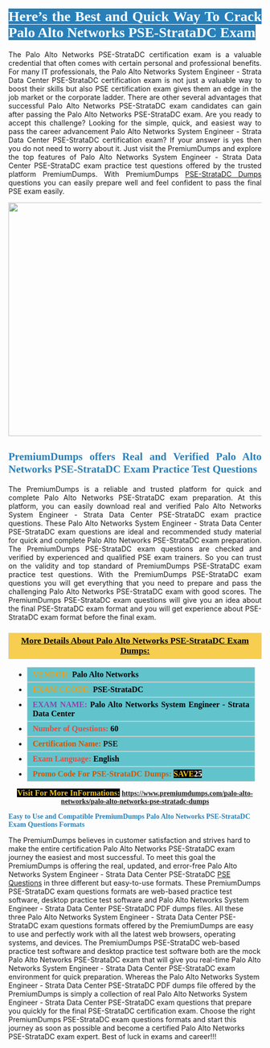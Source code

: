 <h1 style="text-align: justify;"><span style="color:#ffffff;"><span style="font-family:Georgia,serif;"><strong><span style="background-color:#2980b9;">Here’s the Best and Quick Way To Crack Palo Alto Networks PSE-StrataDC Exam</span></strong></span></span></h1>

<p style="text-align: justify;">The Palo Alto Networks PSE-StrataDC certification exam is a valuable credential that often comes with certain personal and professional benefits. For many IT professionals, the Palo Alto Networks System Engineer - Strata Data Center PSE-StrataDC certification exam is not just a valuable way to boost their skills but also PSE certification exam gives them an edge in the job market or the corporate ladder. There are other several advantages that successful Palo Alto Networks PSE-StrataDC exam candidates can gain after passing the Palo Alto Networks PSE-StrataDC exam. Are you ready to accept this challenge? Looking for the simple, quick, and easiest way to pass the career advancement Palo Alto Networks System Engineer - Strata Data Center PSE-StrataDC certification exam? If your answer is yes then you do not need to worry about it. Just visit the PremiumDumps and explore the top features of Palo Alto Networks System Engineer - Strata Data Center PSE-StrataDC exam practice test questions offered by the trusted platform PremiumDumps. With PremiumDumps <a href="https://www.premiumdumps.com/palo-alto-networks/palo-alto-networks-pse-stratadc-dumps">PSE-StrataDC Dumps</a> questions you can easily prepare well and feel confident to pass the final PSE exam easily.</p>

<p style="text-align: center;"><a href="https://www.premiumdumps.com/palo-alto-networks/palo-alto-networks-pse-stratadc-dumps"><img alt="" src="https://i.imgur.com/KJGzbJ2.jpeg" style="width: 700px; height: 465px;" /></a></p>

<h2 style="text-align: justify;"><span style="color:#2980b9;"><span style="font-family:Georgia,serif;"><strong>PremiumDumps offers Real and Verified Palo Alto Networks PSE-StrataDC Exam Practice Test Questions</strong></span></span></h2>

<p style="text-align: justify;">The PremiumDumps is a reliable and trusted platform for quick and complete Palo Alto Networks PSE-StrataDC exam preparation. At this platform, you can easily download real and verified Palo Alto Networks System Engineer - Strata Data Center PSE-StrataDC exam practice questions. These Palo Alto Networks System Engineer - Strata Data Center PSE-StrataDC exam questions are ideal and recommended study material for quick and complete Palo Alto Networks PSE-StrataDC exam preparation. The PremiumDumps PSE-StrataDC exam questions are checked and verified by experienced and qualified PSE exam trainers. So you can trust on the validity and top standard of PremiumDumps PSE-StrataDC exam practice test questions. With the PremiumDumps PSE-StrataDC exam questions you will get everything that you need to prepare and pass the challenging Palo Alto Networks PSE-StrataDC exam with good scores. The PremiumDumps PSE-StrataDC exam questions will give you an idea about the final PSE-StrataDC exam format and you will get experience about PSE-StrataDC exam format before the final exam.</p>

<h3 style="background: #f7ce50; border: 1px solid rgb(204, 204, 204); padding: 5px 10px; text-align: center;"><span style="font-family:Georgia,serif;"><u><u><span style="color:#000000;"><span style="font-size:11pt"><span style="line-height:normal"><b><span style="font-size:13.0pt"><span cambria="">More Details About Palo Alto Networks PSE-StrataDC Exam Dumps:</span></span></b></span></span></span></u></u></span></h3>

<ul>
	<li style="margin:0cm 10pt">
	<div style="background:#61c4cd; border: 1px solid rgb(204, 204, 204); padding: 5px 10px; text-align: justify;"><span style="font-family:Georgia,serif;"><span style="font-size:11pt"><span style="line-height:normal"><b><span style="font-size:12.0pt"><span new="" roman="" times=""><span style="color:#f39c12;">VENDOR:</span> <span style="color:#000000;">Palo Alto Networks</span></span></span></b></span></span></span></div>
	</li>
	<li style="margin:0cm 10pt">
	<div style="background: #61c4cd; border: 1px solid rgb(204, 204, 204); padding: 5px 10px; text-align: justify;"><span style="font-family:Georgia,serif;"><span style="font-size:11pt"><span style="line-height:normal"><b><span style="font-size:12.0pt"><span new="" roman="" times=""><span style="color:#f39c12;">EXAM CCODE:</span> <span style="color:#000000;">PSE-StrataDC</span></span></span></b></span></span></span></div>
	</li>
	<li style="margin:0cm 10pt">
	<div style="background: #61c4cd; border: 1px solid rgb(204, 204, 204); padding: 5px 10px; text-align: justify;"><span style="font-family:Georgia,serif;"><span style="font-size:11pt"><span style="line-height:normal"><b><span style="font-size:12.0pt"><span new="" roman="" times=""><span style="color:#8e44ad;">EXAM NAME:</span> <span style="color:#000000;">Palo Alto Networks System Engineer - Strata Data Center</span></span></span></b></span></span></span></div>
	</li>
	<li style="margin:0cm 10pt">
	<div style="background: #61c4cd; border: 1px solid rgb(204, 204, 204); padding: 5px 10px;"><span style="font-family:Georgia,serif;"><span style="font-size:11pt"><span style="line-height:normal"><b><span style="font-size:12.0pt"><span new="" roman="" times=""><span style="color:#e74c3c;">Number of Questions:</span><span style="color:#000000;"><span style="color:#f1c40f;"> </span>60</span></span></span></b></span></span></span></div>
	</li>
	<li style="margin:0cm 10pt">
	<div style="background: #61c4cd; border: 1px solid rgb(204, 204, 204); padding: 5px 10px; text-align: justify;"><span style="font-family:Georgia,serif;"><span style="font-size:11pt"><span style="line-height:normal"><b><span style="font-size:12.0pt"><span new="" roman="" times=""><span style="color:#d35400;">Certification Name:</span> PSE</span></span></b></span></span></span></div>
	</li>
	<li style="margin:0cm 10pt">
	<div style="background: #61c4cd; border: 1px solid rgb(204, 204, 204); padding: 5px 10px; text-align: justify;"><span style="font-family:Georgia,serif;"><span style="font-size:11pt"><span style="line-height:normal"><b><span style="font-size:12.0pt"><span new="" roman="" times=""><span style="color:#e74c3c;">Exam Language:</span> <span style="color:#000000;">English</span></span></span></b></span></span></span></div>
	</li>
	<li style="margin:0cm 10pt">
	<div style="background: #61c4cd; border: 1px solid rgb(204, 204, 204); padding: 5px 10px;"><span style="font-family:Georgia,serif;"><span style="font-size:11pt"><span style="line-height:normal"><b><span style="font-size:12.0pt"><span new="" roman="" times=""><span style="color:#d35400;">Promo Code For PSE-StrataDC Dumps:</span><span style="color:#f1c40f;"> <span style="background-color:#000000;">SAVE</span></span><span style="color:#ffffff;"><span style="background-color:#000000;">25</span></span></span></span></b></span></span></span></div>
	</li>
</ul>

<p style="text-align: center;"><span style="font-family:Georgia,serif;"><strong><span style="font-size:16px;"><span style="color:#f1c40f;"><span style="background-color:#000000;">Visit For More InFormations:</span></span></span> <a href="https://www.premiumdumps.com/palo-alto-networks/palo-alto-networks-pse-stratadc-dumps">https://www.premiumdumps.com/palo-alto-networks/palo-alto-networks-pse-stratadc-dumps</a></strong></span></p>

<p><span style="color:#2980b9;"><span style="font-family:Georgia,serif;"><strong><strong><strong>Easy to Use and Compatible PremiumDumps Palo Alto Networks PSE-StrataDC Exam Questions Formats</strong></strong></strong></span></span></p>

<p>The PremiumDumps believes in customer satisfaction and strives hard to make the entire certification Palo Alto Networks PSE-StrataDC exam journey the easiest and most successful. To meet this goal the PremiumDumps is offering the real, updated, and error-free Palo Alto Networks System Engineer - Strata Data Center PSE-StrataDC <a href="https://www.premiumdumps.com/palo-alto-networks/pse-dumps">PSE Questions</a> in three different but easy-to-use formats. These PremiumDumps PSE-StrataDC exam questions formats are web-based practice test software, desktop practice test software and Palo Alto Networks System Engineer - Strata Data Center PSE-StrataDC PDF dumps files. All these three Palo Alto Networks System Engineer - Strata Data Center PSE-StrataDC exam questions formats offered by the PremiumDumps are easy to use and perfectly work with all the latest web browsers, operating systems, and devices. The PremiumDumps PSE-StrataDC web-based practice test software and desktop practice test software both are the mock Palo Alto Networks PSE-StrataDC exam that will give you real-time Palo Alto Networks System Engineer - Strata Data Center PSE-StrataDC exam environment for quick preparation. Whereas the Palo Alto Networks System Engineer - Strata Data Center PSE-StrataDC PDF dumps file offered by the PremiumDumps is simply a collection of real Palo Alto Networks System Engineer - Strata Data Center PSE-StrataDC exam questions that prepare you quickly for the final PSE-StrataDC certification exam. Choose the right PremiumDumps PSE-StrataDC exam questions formats and start this journey as soon as possible and become a certified Palo Alto Networks PSE-StrataDC exam expert. Best of luck in exams and career!!!</p>
